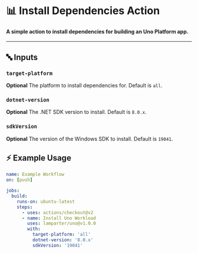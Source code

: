 # 📊 Install Dependencies Action

#### A simple action to install dependencies for building an Uno Platform app.

---

## 🔤 Inputs

### `target-platform`

**Optional** The platform to install dependencies for. Default is `all`.

### `dotnet-version`

**Optional** The .NET SDK version to install. Default is `8.0.x`.

### `sdkVersion`

**Optional** The version of the Windows SDK to install. Default is `19041`.

## ⚡  Example Usage

```yaml
name: Example Workflow
on: [push]

jobs:
  build:
    runs-on: ubuntu-latest
    steps:
      - uses: actions/checkout@v2
      - name: Install Uno Workload
        uses: lamparter/uno@v1.0.0
        with:
          target-platform: 'all'
          dotnet-version: '8.0.x'
          sdkVersion: '19041'
```
